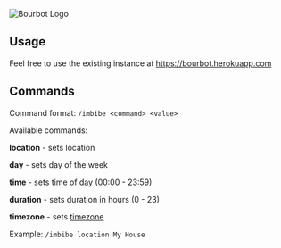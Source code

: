 ![Bourbot Logo](https://raw.github.com/kwal/bourbot/master/logo.png)

## Usage

Feel free to use the existing instance at https://bourbot.herokuapp.com

## Commands

Command format: `/imbibe <command> <value>`

Available commands:

**location** - sets location

**day** - sets day of the week

**time** - sets time of day (00:00 - 23:59)

**duration** - sets duration in hours (0 - 23)

**timezone** - sets [timezone](https://en.wikipedia.org/wiki/List_of_tz_database_time_zones)

Example: `/imbibe location My House`
